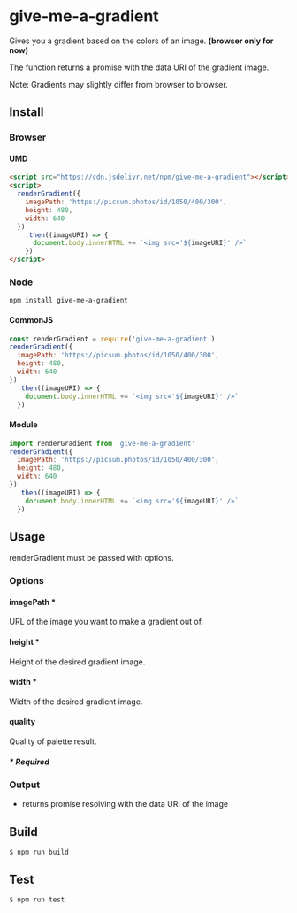 # give-me-a-gradient

Gives you a gradient based on the colors of an image. **(browser only for now)**

The function returns a promise with the data URI of the gradient image.

Note: Gradients may slightly differ from browser to browser.

## Install

### Browser

#### UMD

```html
<script src="https://cdn.jsdelivr.net/npm/give-me-a-gradient"></script>
<script>
  renderGradient({
    imagePath: 'https://picsum.photos/id/1050/400/300',
    height: 480,
    width: 640
  })
    .then((imageURI) => {
      document.body.innerHTML += `<img src='${imageURI}' />`
    })
</script>
```

### Node

```npm install give-me-a-gradient```

#### CommonJS

```javascript
const renderGradient = require('give-me-a-gradient')
renderGradient({
  imagePath: 'https://picsum.photos/id/1050/400/300',
  height: 480,
  width: 640
})
  .then((imageURI) => {
    document.body.innerHTML += `<img src='${imageURI}' />`
  })
```

#### Module

```javascript
import renderGradient from 'give-me-a-gradient'
renderGradient({
  imagePath: 'https://picsum.photos/id/1050/400/300',
  height: 480,
  width: 640
})
  .then((imageURI) => {
    document.body.innerHTML += `<img src='${imageURI}' />`
  })
```

## Usage

renderGradient must be passed with options.

### Options

#### imagePath *

  URL of the image you want to make a gradient out of.

#### height *
  
  Height of the desired gradient image.

#### width *

  Width of the desired gradient image.

#### quality

  Quality of palette result.

##### \* Required

### Output

- returns promise resolving with the data URI of the image

## Build

```$ npm run build```

## Test

```$ npm run test```
